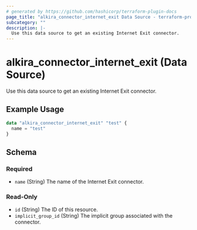 ```yaml
---
# generated by https://github.com/hashicorp/terraform-plugin-docs
page_title: "alkira_connector_internet_exit Data Source - terraform-provider-alkira"
subcategory: ""
description: |-
  Use this data source to get an existing Internet Exit connector.
---
```


# alkira_connector_internet_exit (Data Source)

Use this data source to get an existing Internet Exit connector.

## Example Usage

```terraform
data "alkira_connector_internet_exit" "test" {
  name = "test"
}
```

<!-- schema generated by tfplugindocs -->
## Schema

### Required

- `name` (String) The name of the Internet Exit connector.

### Read-Only

- `id` (String) The ID of this resource.
- `implicit_group_id` (String) The implicit group associated with the connector.


